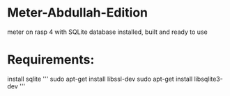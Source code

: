 # Meter-Abdullah-Edition
meter on rasp 4 with SQLite database installed, built and ready to use

# Requirements:
install sqlite
'''
sudo apt-get install libssl-dev
sudo apt-get install libsqlite3-dev
'''
